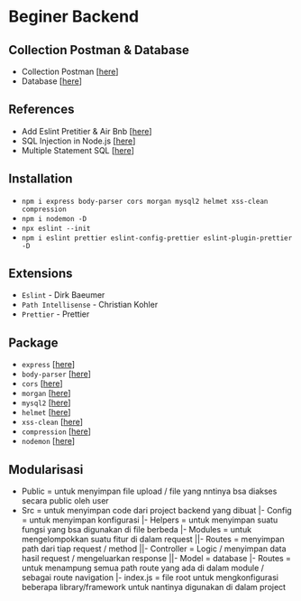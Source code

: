 # Beginer Backend

## Collection Postman & Database

- Collection Postman [[here](https://documenter.getpostman.com/view/9852901/UUxuhUhz)]
- Database [[here](https://github.com/ArkaWebClass/fw11-beginerBackend/blob/main/ticketing.sql)]

## References

- Add Eslint Pretitier & Air Bnb [[here](https://dev.to/saurabhggc/add-eslint-prettier-and-airbnb-to-your-project-3mo8)]
- SQL Injection in Node.js [[here](https://www.veracode.com/blog/secure-development/how-prevent-sql-injection-nodejs)]
- Multiple Statement SQL [[here](https://stackoverflow.com/questions/23266854/node-mysql-multiple-statements-in-one-query)]

## Installation

- `npm i express body-parser cors morgan mysql2 helmet xss-clean compression`
- `npm i nodemon -D`
- `npx eslint --init`
- `npm i eslint prettier eslint-config-prettier eslint-plugin-prettier -D`

## Extensions

- `Eslint` - Dirk Baeumer
- `Path Intellisense` - Christian Kohler
- `Prettier` - Prettier

## Package

- `express` [[here](https://www.npmjs.com/package/express)]
- `body-parser` [[here](https://www.npmjs.com/package/body-parser)]
- `cors` [[here](https://www.npmjs.com/package/cors)]
- `morgan` [[here](https://www.npmjs.com/package/morgan)]
- `mysql2` [[here](https://www.npmjs.com/package/mysql2)]
- `helmet` [[here](https://www.npmjs.com/package/helmet)]
- `xss-clean` [[here](https://www.npmjs.com/package/xss-clean)]
- `compression` [[here](https://www.npmjs.com/package/compression)]
- `nodemon` [[here](https://www.npmjs.com/package/nodemon)]

## Modularisasi

- Public = untuk menyimpan file upload / file yang nntinya bsa diakses secara public oleh user
- Src = untuk menyimpan code dari project backend yang dibuat
  |- Config = untuk menyimpan konfigurasi
  |- Helpers = untuk menyimpan suatu fungsi yang bsa digunakan di file berbeda
  |- Modules = untuk mengelompokkan suatu fitur di dalam request
  ||- Routes = menyimpan path dari tiap request / method
  ||- Controller = Logic / menyimpan data hasil request / mengeluarkan response
  ||- Model = database
  |- Routes = untuk menampung semua path route yang ada di dalam module / sebagai route navigation
  |- index.js = file root untuk mengkonfigurasi beberapa library/framework untuk nantinya digunakan di dalam project
